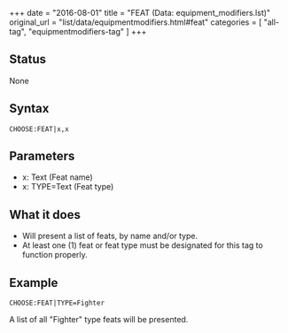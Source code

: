 +++
date = "2016-08-01"
title = "FEAT (Data: equipment_modifiers.lst)"
original_url = "list/data/equipmentmodifiers.html#feat"
categories = [ "all-tag", "equipmentmodifiers-tag" ]
+++

## Status

None

## Syntax

`CHOOSE:FEAT|x,x`

## Parameters

-   x: Text (Feat name)
-   x: TYPE=Text (Feat type)



What it does
------------

-   Will present a list of feats, by name and/or type.
-   At least one (1) feat or feat type must be designated for this tag
    to function properly.

Example
-------

`CHOOSE:FEAT|TYPE=Fighter`

A list of all "Fighter" type feats will be presented.

